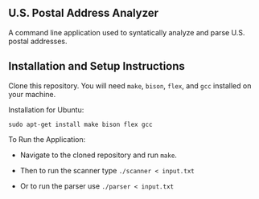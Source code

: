 ## U.S. Postal Address Analyzer

A command line application used to syntatically analyze and parse U.S. postal addresses.

## Installation and Setup Instructions

Clone this repository. You will need `make`, `bison`, `flex`, and `gcc` installed on your machine.  

Installation for Ubuntu:

`sudo apt-get install make bison flex gcc`  

To Run the Application:  

* Navigate to the cloned repository and run `make`.

* Then to run the scanner type `./scanner < input.txt`

* Or to run the parser use `./parser < input.txt`
